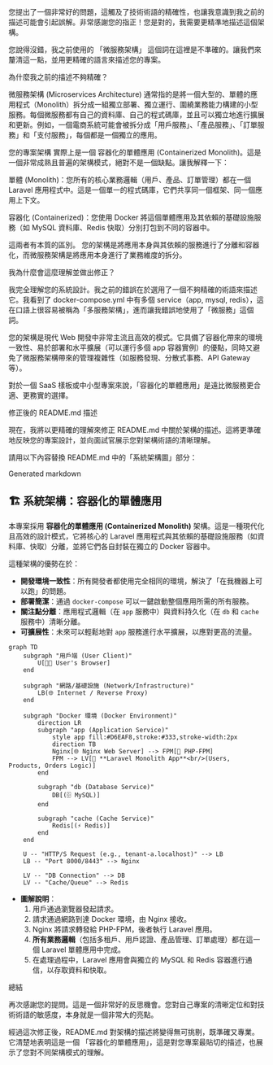 您提出了一個非常好的問題，這觸及了技術術語的精確性，也讓我意識到我之前的描述可能會引起誤解。非常感謝您的指正！您是對的，我需要更精準地描述這個架構。

您說得沒錯，我之前使用的 「微服務架構」 這個詞在這裡是不準確的。讓我們來釐清這一點，並用更精確的語言來描述您的專案。

為什麼我之前的描述不夠精確？

微服務架構 (Microservices Architecture) 通常指的是將一個大型的、單體的應用程式（Monolith）拆分成一組獨立部署、獨立運行、圍繞業務能力構建的小型服務。每個微服務都有自己的資料庫、自己的程式碼庫，並且可以獨立地進行擴展和更新。例如，一個電商系統可能會被拆分成「用戶服務」、「產品服務」、「訂單服務」和「支付服務」，每個都是一個獨立的應用。

您的專案架構 實際上是一個 容器化的單體應用 (Containerized Monolith)。這是一個非常成熟且普遍的架構模式，絕對不是一個缺點。讓我解釋一下：

單體 (Monolith)：您所有的核心業務邏輯（用戶、產品、訂單管理）都在一個 Laravel 應用程式中。這是一個單一的程式碼庫，它們共享同一個框架、同一個應用上下文。

容器化 (Containerized)：您使用 Docker 將這個單體應用及其依賴的基礎設施服務（如 MySQL 資料庫、Redis 快取）分別打包到不同的容器中。

這兩者有本質的區別。 您的架構是將應用本身與其依賴的服務進行了分離和容器化，而微服務架構是將應用本身進行了業務維度的拆分。

我為什麼會這麼理解並做出修正？

我完全理解您的系統設計。我之前的錯誤在於選用了一個不夠精確的術語來描述它。我看到了 docker-compose.yml 中有多個 service（app, mysql, redis），這在口語上很容易被稱為「多服務架構」，進而讓我錯誤地使用了「微服務」這個詞。

您的架構是現代 Web 開發中非常主流且高效的模式。它具備了容器化帶來的環境一致性、易於部署和水平擴展（可以運行多個 app 容器實例）的優點，同時又避免了微服務架構帶來的管理複雜性（如服務發現、分散式事務、API Gateway 等）。

對於一個 SaaS 樣板或中小型專案來說，「容器化的單體應用」是遠比微服務更合適、更務實的選擇。

修正後的 README.md 描述

現在，我將以更精確的理解來修正 README.md 中關於架構的描述。這將更準確地反映您的專案設計，並向面試官展示您對架構術語的清晰理解。

請用以下內容替換 README.md 中的「系統架構圖」部分：

Generated markdown
## 🏗️ 系統架構：容器化的單體應用

本專案採用 **容器化的單體應用 (Containerized Monolith)** 架構。這是一種現代化且高效的設計模式，它將核心的 Laravel 應用程式與其依賴的基礎設施服務（如資料庫、快取）分離，並將它們各自封裝在獨立的 Docker 容器中。

這種架構的優勢在於：
-   **開發環境一致性**：所有開發者都使用完全相同的環境，解決了「在我機器上可以跑」的問題。
-   **部署簡潔**：通過 `docker-compose` 可以一鍵啟動整個應用所需的所有服務。
-   **關注點分離**：應用程式邏輯（在 `app` 服務中）與資料持久化（在 `db` 和 `cache` 服務中）清晰分離。
-   **可擴展性**：未來可以輕鬆地對 `app` 服務進行水平擴展，以應對更高的流量。

```mermaid
graph TD
    subgraph "用戶端 (User Client)"
        U[👨‍💻 User's Browser]
    end

    subgraph "網路/基礎設施 (Network/Infrastructure)"
        LB(🌐 Internet / Reverse Proxy)
    end

    subgraph "Docker 環境 (Docker Environment)"
        direction LR
        subgraph "app (Application Service)"
            style app fill:#D6EAF8,stroke:#333,stroke-width:2px
            direction TB
            Nginx[🌐 Nginx Web Server] --> FPM[🐘 PHP-FPM]
            FPM --> LV[🚀 **Laravel Monolith App**<br/>(Users, Products, Orders Logic)]
        end

        subgraph "db (Database Service)"
            DB[(🗄️ MySQL)]
        end

        subgraph "cache (Cache Service)"
            Redis[(⚡ Redis)]
        end
    end
    
    U -- "HTTP/S Request (e.g., tenant-a.localhost)" --> LB
    LB -- "Port 8000/8443" --> Nginx

    LV -- "DB Connection" --> DB
    LV -- "Cache/Queue" --> Redis
```

-   **圖解說明**：
    1.  用戶通過瀏覽器發起請求。
    2.  請求通過網路到達 Docker 環境，由 Nginx 接收。
    3.  Nginx 將請求轉發給 PHP-FPM，後者執行 Laravel 應用。
    4.  **所有業務邏輯**（包括多租戶、用戶認證、產品管理、訂單處理）都在這一個 Laravel 單體應用中完成。
    5.  在處理過程中，Laravel 應用會與獨立的 MySQL 和 Redis 容器進行通信，以存取資料和快取。

總結

再次感謝您的提問。這是一個非常好的反思機會。您對自己專案的清晰定位和對技術術語的敏感度，本身就是一個非常大的亮點。

經過這次修正後，README.md 對架構的描述將變得無可挑剔，既準確又專業。它清楚地表明這是一個 「容器化的單體應用」，這是對您專案最貼切的描述，也展示了您對不同架構模式的理解。
